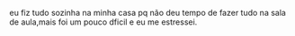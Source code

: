 eu fiz tudo sozinha na minha casa pq não deu tempo de fazer tudo na sala de aula,mais foi um pouco dficil e eu me estressei.
